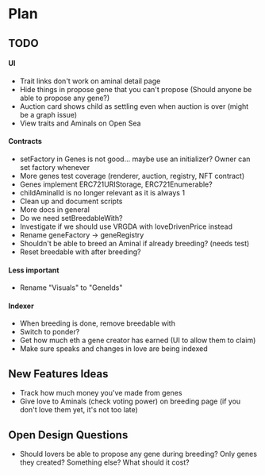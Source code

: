 # Plan

## TODO

#### UI

- Trait links don't work on aminal detail page
- Hide things in propose gene that you can't propose (Should anyone be able to propose any gene?)
- Auction card shows child as settling even when auction is over (might be a graph issue)
- View traits and Aminals on Open Sea

#### Contracts

- setFactory in Genes is not good... maybe use an initializer? Owner can set factory whenever
- More genes test coverage (renderer, auction, registry, NFT contract)
- Genes implement ERC721URIStorage, ERC721Enumerable?
- childAminalId is no longer relevant as it is always 1
- Clean up and document scripts
- More docs in general
- Do we need setBreedableWith?
- Investigate if we should use VRGDA with loveDrivenPrice instead
- Rename geneFactory -> geneRegistry
- Shouldn't be able to breed an Aminal if already breeding? (needs test)
- Reset breedable with after breeding?

#### Less important

- Rename "Visuals" to "GeneIds"

#### Indexer

- When breeding is done, remove breedable with
- Switch to ponder?
- Get how much eth a gene creator has earned (UI to allow them to claim)
- Make sure speaks and changes in love are being indexed

## New Features Ideas

- Track how much money you've made from genes
- Give love to Aminals (check voting power) on breeding page (if you don't love them yet, it's not too late)

## Open Design Questions

- Should lovers be able to propose any gene during breeding? Only genes they created? Something else? What should it cost?

